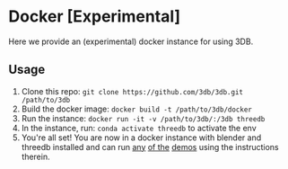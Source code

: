 # Docker [Experimental]

Here we provide an (experimental) docker instance for using 3DB.

## Usage

1. Clone this repo: ``git clone https://github.com/3db/3db.git /path/to/3db``
2. Build the docker image: ``docker build -t /path/to/3db/docker``
3. Run the instance: ``docker run -it -v /path/to/3db/:/3db threedb``
4. In the instance, run: ``conda activate threedb`` to activate the env
5. You're all set! You are now in a docker instance with blender and threedb
   installed and can run [any](TODO) [of the](TODO) [demos](TODO) using the
   instructions therein.
